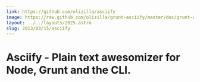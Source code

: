 ```yaml
---
link: https://github.com/olizilla/asciify
image: https://raw.github.com/olizilla/grunt-asciify/master/doc/grunt-asciify.png
layout: ../../layouts/2025.astro
slug: 2013/03/15/asciify
---
```


# Asciify - Plain text awesomizer for Node, Grunt and the CLI.
